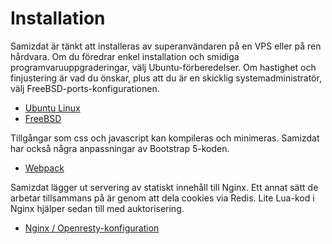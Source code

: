 [description]: # "Overview of installation of the Samizdat application"
[keywords]: # "installation"

# Installation

Samizdat är tänkt att installeras av superanvändaren på en VPS eller på ren hårdvara.
Om du föredrar enkel installation och smidiga programvaruuppgraderingar, välj Ubuntu-förberedelser.
Om hastighet och finjustering är vad du önskar, plus att du är en skicklig systemadministratör, välj FreeBSD-ports-konfigurationen.

* [Ubuntu Linux](./ubuntu/)
* [FreeBSD](./freebsd/)

Tillgångar som css och javascript kan kompileras och minimeras. Samizdat har också några anpassningar av Bootstrap 5-koden.

* [Webpack](./webpack/)

Samizdat lägger ut servering av statiskt innehåll till Nginx. Ett annat sätt de arbetar tillsammans på är genom att dela cookies via Redis.
Lite Lua-kod i Nginx hjälper sedan till med auktorisering.

* [Nginx / Openresty-konfiguration](./etc/)